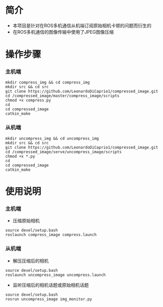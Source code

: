 # 简介
- 本项目是针对在ROS多机通信从机端订阅原始相机卡顿的问题而衍生的
- 在ROS多机通信的图像传输中使用了JPEG图像压缩
# 操作步骤
### 主机端
```
mkdir compress_img && cd compress_img
mkdir src && cd src
git clone https://github.com/LeonardoDiCaprio1/compressed_image.git
cd /compressed_image/master/compress_image/scripts
chmod +x compress.py
cd
cd compressed_image
catkin_make
```
### 从机端
```
mkdir uncompress_img && cd uncompress_img
mkdir src && cd src
git clone https://github.com/LeonardoDiCaprio1/compressed_image.git
cd /compressed_image/serve/uncompress_image/scripts
chmod +x *.py
cd
cd compressed_image
catkin_make
```
# 使用说明
### 主机端
- 压缩原始相机
```
source devel/setup.bash
roslaunch compress_image compress.launch
```
### 从机端
- 解压压缩后的相机
```
source devel/setup.bash
roslaunch uncompress_image uncompress.launch
```
- 监听压缩后的相机话题或原始相机话题
```
source devel/setup.bash
rosrun uncompress_image img_monitor.py
```
